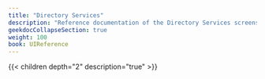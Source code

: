 ```yaml
---
title: "Directory Services"
description: "Reference documentation of the Directory Services screens."
geekdocCollapseSection: true
weight: 100
book: UIReference
---
```


{{< children depth="2" description="true" >}}
